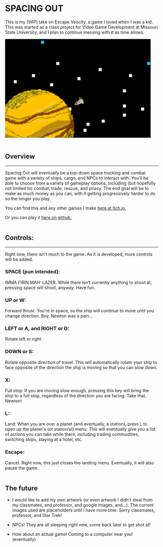 # SPACING OUT

This is my (WIP) take on Escape Veocity, a game I loved when I was a kid. This was started as a class project for Video Game Development at Missouri State University, and I plan to continue messing with it as time allows.

![Screenshot](https://raw.githubusercontent.com/RPeterson0487/spacing-out/main/ReadmeAssets/Screenshot.png)
<br><br>

## Overview
---
Spacing Out will eventually be a top-down space trucking and combat game with a variety of ships, cargo, and NPCs to interact with. You'll be able to choose from a variety of gameplay options, including (but hopefully not limited to) combat, trade, rescue, and piracy. The end goal will be to make as much money as you can, with it getting progressively harder to do so the longer you play.

You can find this and any other games I make [here at Itch.io.](https://zetapirate.itch.io/ "My Itch.io profile")

Or you can play it [here on github.](https://rpeterson0487.github.io/spacing-out/ "Github pages page")
<br><br>

## Controls:
---
Right now, there isn't much to the game. As it is developed, more controls will be added.
### SPACE (pun intended):
IMMA FIRIN MAH' LAZER. While there isn't currently anything to shoot at, pressing space will shoot, anyway. Have fun.
### UP or W:
Forward thrust. You're in space, so the ship will continue to move until you change direction. Boy, Newton was a pain...
### LEFT or A, and RIGHT or D:
Rotate left or right.
### DOWN or S:
Rotate opposite direction of travel. This will automatically rotate your ship to face opposite of the direction the ship is moving so that you can slow down.
### X:
Full stop: If you are moving slow enough, pressing this key will bring the ship to a full stop, regardless of the direction you are facing. Take that, Newton!
### L:
Land: When you are over a planet (and eventually, a station), press L to open up the planet's (or station's!) menu. This will eventually give you a list of actions you can take while there, including trading commodities, switching ships, staying at a hotel, etc.
### Escape:
Cancel. Right now, this just closes the landing menu. Eventually, it will also pause the game.
<br><br>

## The future
- I would like to add my own artwork (or even artwork I didn't steal from my classmates, and professor, and google images, and...). The current images used are placeholders until I have more time.  Sorry classmates, professor, and Star Trek!

- NPCs! They are all sleeping right now, come back later to get shot at!

- How about an actual game! Coming to a computer near you!<br>
(eventually)